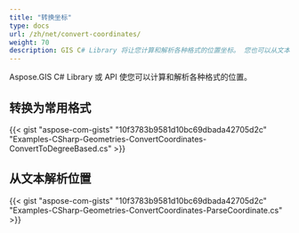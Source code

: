 ```yaml
---
title: "转换坐标"
type: docs
url: /zh/net/convert-coordinates/
weight: 70
description: GIS C# Library 将让您计算和解析各种格式的位置坐标。 您也可以从文本中解析位置。
---
```


Aspose.GIS C# Library 或 API 使您可以计算和解析各种格式的位置。
## **转换为常用格式**
{{< gist "aspose-com-gists" "10f3783b9581d10bc69dbada42705d2c" "Examples-CSharp-Geometries-ConvertCoordinates-ConvertToDegreeBased.cs" >}}
## **从文本解析位置**
{{< gist "aspose-com-gists" "10f3783b9581d10bc69dbada42705d2c" "Examples-CSharp-Geometries-ConvertCoordinates-ParseCoordinate.cs" >}}
